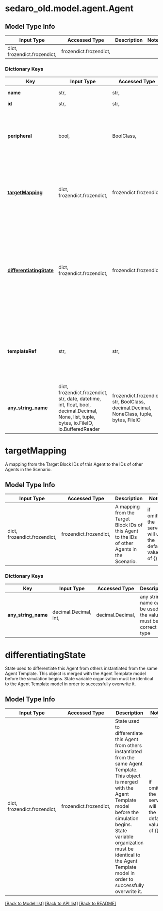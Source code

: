 # sedaro_old.model.agent.Agent

## Model Type Info
Input Type | Accessed Type | Description | Notes
------------ | ------------- | ------------- | -------------
dict, frozendict.frozendict,  | frozendict.frozendict,  |  | 

### Dictionary Keys
Key | Input Type | Accessed Type | Description | Notes
------------ | ------------- | ------------- | ------------- | -------------
**name** | str,  | str,  | The unique name of this Agent. | 
**id** | str,  | str,  |  | [optional] 
**peripheral** | bool,  | BoolClass,  | If true, this Agent is considered a Peripheral Agent within the Scenario. | [optional] if omitted the server will use the default value of False
**[targetMapping](#targetMapping)** | dict, frozendict.frozendict,  | frozendict.frozendict,  | A mapping from the Target Block IDs of this Agent to the IDs of other Agents in the Scenario. | [optional] if omitted the server will use the default value of {}
**[differentiatingState](#differentiatingState)** | dict, frozendict.frozendict,  | frozendict.frozendict,  | State used to differentiate this Agent from others instantiated from the same Agent Template. This object is merged with the Agent Template model before the simulation begins.  State variable organization must be identical to the Agent Template model in order to successfully overwrite it. | [optional] if omitted the server will use the default value of {}
**templateRef** | str,  | str,  | Relationship to zero or one &#x60;TemplateRef&#x60; blocks. Reverse key: &#x60;TemplateRef.agents&#x60;. On delete: &#x60;SET_NONE&#x60; (set relationship field to &#x60;None&#x60; when referenced block is deleted). | [optional] 
**any_string_name** | dict, frozendict.frozendict, str, date, datetime, int, float, bool, decimal.Decimal, None, list, tuple, bytes, io.FileIO, io.BufferedReader | frozendict.frozendict, str, BoolClass, decimal.Decimal, NoneClass, tuple, bytes, FileIO | any string name can be used but the value must be the correct type | [optional]

# targetMapping

A mapping from the Target Block IDs of this Agent to the IDs of other Agents in the Scenario.

## Model Type Info
Input Type | Accessed Type | Description | Notes
------------ | ------------- | ------------- | -------------
dict, frozendict.frozendict,  | frozendict.frozendict,  | A mapping from the Target Block IDs of this Agent to the IDs of other Agents in the Scenario. | if omitted the server will use the default value of {}

### Dictionary Keys
Key | Input Type | Accessed Type | Description | Notes
------------ | ------------- | ------------- | ------------- | -------------
**any_string_name** | decimal.Decimal, int,  | decimal.Decimal,  | any string name can be used but the value must be the correct type | [optional] 

# differentiatingState

State used to differentiate this Agent from others instantiated from the same Agent Template. This object is merged with the Agent Template model before the simulation begins.  State variable organization must be identical to the Agent Template model in order to successfully overwrite it.

## Model Type Info
Input Type | Accessed Type | Description | Notes
------------ | ------------- | ------------- | -------------
dict, frozendict.frozendict,  | frozendict.frozendict,  | State used to differentiate this Agent from others instantiated from the same Agent Template. This object is merged with the Agent Template model before the simulation begins.  State variable organization must be identical to the Agent Template model in order to successfully overwrite it. | if omitted the server will use the default value of {}

[[Back to Model list]](../../README.md#documentation-for-models) [[Back to API list]](../../README.md#documentation-for-api-endpoints) [[Back to README]](../../README.md)

